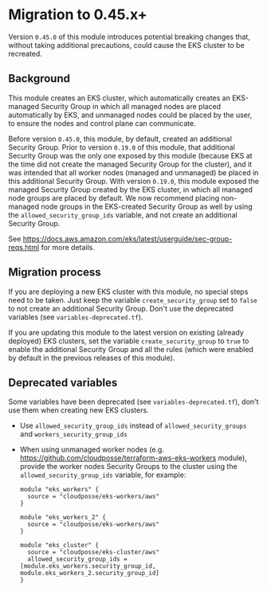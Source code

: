 # Migration to 0.45.x+

Version `0.45.0` of this module introduces potential breaking changes that, without taking additional precautions, could cause the EKS cluster to be recreated.

## Background

This module creates an EKS cluster, which automatically creates an EKS-managed Security Group in which all managed nodes are placed automatically by EKS, and unmanaged nodes could be placed
by the user, to ensure the nodes and control plane can communicate.

Before version `0.45.0`, this module, by default, created an additional Security Group. Prior to version `0.19.0` of this module, that additional Security Group was the only one exposed by
this module (because EKS at the time did not create the managed Security Group for the cluster), and it was intended that all worker nodes (managed and unmanaged) be placed in this
additional Security Group. With version `0.19.0`, this module exposed the managed Security Group created by the EKS cluster, in which all managed node groups are placed by default. We now
recommend placing non-managed node groups in the EKS-created Security Group as well by using the `allowed_security_group_ids` variable, and not create an additional Security Group.

See https://docs.aws.amazon.com/eks/latest/userguide/sec-group-reqs.html for more details.

## Migration process

If you are deploying a new EKS cluster with this module, no special steps need to be taken. Just keep the variable `create_security_group` set to `false` to not create an additional Security
Group. Don't use the deprecated variables (see `variables-deprecated.tf`).

If you are updating this module to the latest version on existing (already deployed) EKS clusters, set the variable `create_security_group` to `true` to enable the additional Security Group
and all the rules (which were enabled by default in the previous releases of this module).

## Deprecated variables

Some variables have been deprecated (see `variables-deprecated.tf`), don't use them when creating new EKS clusters.

- Use `allowed_security_group_ids` instead of `allowed_security_groups` and `workers_security_group_ids`

- When using unmanaged worker nodes (e.g. https://github.com/cloudposse/terraform-aws-eks-workers module), provide the worker nodes Security Groups to the cluster using
  the `allowed_security_group_ids` variable, for example:

  ```hcl
  module "eks_workers" {
    source = "cloudposse/eks-workers/aws"
  }

  module "eks_workers_2" {
    source = "cloudposse/eks-workers/aws"
  }
  
  module "eks_cluster" {
    source = "cloudposse/eks-cluster/aws"
    allowed_security_group_ids = [module.eks_workers.security_group_id, module.eks_workers_2.security_group_id]
  }

